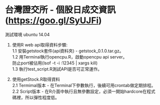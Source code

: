 # 台灣證交所 - 個股日成交資訊(https://goo.gl/SyUJFi)

測試環境 ubuntu 14.04

1. 使用R web api取得資料步驟:  
1.1 安裝getstock套件(api資料夾) - getstock_0.1.0.tar.gz。  
1.2 用Terminal執行opencpu.R，啟動opencpu api server。  
防止port被佔用(lsof -t -i :12345 | xargs kill)  
1.3 執行test_script.R測試API是否可正常運作。  

2. 使用getStock.R取得資料  
2.1 Termimal版本 - 在Terminal下參數執行，後續可用crontab做定期排程。  
2.2 Script版本 - 在R介面中執行且無參數設定，必須一開始hardcore在程式碼裡，所以彈性程度低。  
